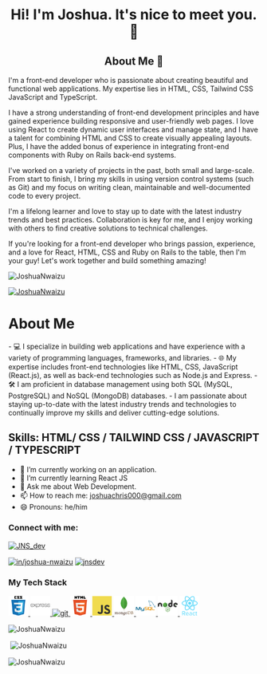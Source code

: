 
<h1 align="center"> Hi! I'm Joshua. It's nice to meet you. 👋</h1>

<h2 align="center">About Me 👨</h2>

<p align="left">I'm a front-end developer who is passionate about creating beautiful and functional web applications. My expertise lies in HTML, CSS, Tailwind CSS JavaScript and TypeScript.

I have a strong understanding of front-end development principles and have gained experience building responsive and user-friendly web pages. I love using React to create dynamic user interfaces and manage state, and I have a talent for combining HTML and CSS to create visually appealing layouts. Plus, I have the added bonus of experience in integrating front-end components with Ruby on Rails back-end systems.

I've worked on a variety of projects in the past, both small and large-scale. From start to finish, I bring my skills in using version control systems (such as Git) and my focus on writing clean, maintainable and well-documented code to every project.

I'm a lifelong learner and love to stay up to date with the latest industry trends and best practices. Collaboration is key for me, and I enjoy working with others to find creative solutions to technical challenges.

If you're looking for a front-end developer who brings passion, experience, and a love for React, HTML, CSS and Ruby on Rails to the table, then I'm your guy! Let's work together and build something amazing!

</p>

<p align="left"> <img src="https://komarev.com/ghpvc/?username=JoshuaNwaizu&label=Profile%20views&color=0e75b6&style=flat" alt="JoshuaNwaizu"/> </p>

<p align="left"> <a href="https://github.com/ryo-ma/github-profile-trophy"><img src="https://github-profile-trophy.vercel.app/?username=JoshuaNwaizu" alt="JoshuaNwaizu" /></a> </p>

<h1>About Me</h1>
- 💻 I specialize in building web applications and have experience with a variety of programming languages, frameworks, and libraries.
- 🌐 My expertise includes front-end technologies like HTML, CSS, JavaScript (React.js), as well as back-end technologies such as Node.js and Express.
- 🛠 I am proficient in database management using both SQL (MySQL, PostgreSQL) and NoSQL (MongoDB) databases.
-  I am passionate about staying up-to-date with the latest industry trends and technologies to continually improve my skills and deliver cutting-edge solutions.

<h2> Skills: HTML/ CSS / TAILWIND CSS / JAVASCRIPT / TYPESCRIPT  </h2>

- 🔭 I’m currently working on an application. 
- 🌱 I’m currently learning React JS 
- 💬 Ask me about Web Development.
- 📫 How to reach me: joshuachris000@gmail.com 
- 😄 Pronouns: he/him 


<h3 align="left">Connect with me:</h3>
<p align="left">
<a href="https://twitter.com/JNS_dev" target="blank"><img align="center" src="https://raw.githubusercontent.com/rahuldkjain/github-profile-readme-generator/master/src/images/icons/Social/twitter.svg" alt="JNS_dev" height="30" width="40" /></a>

<a href="https://www.linkedin.com/in/joshua-nwaizu-506952265/" target="blank"><img align="center" src="https://raw.githubusercontent.com/rahuldkjain/github-profile-readme-generator/master/src/images/icons/Social/linked-in-alt.svg"  alt="in/joshua-nwaizu" height="30" width="40" /></a>
<a href="https://www.instagram.com/jnsdev/" target="blank"><img align="center" src="https://raw.githubusercontent.com/rahuldkjain/github-profile-readme-generator/master/src/images/icons/Social/instagram.svg" alt="jnsdev" height="30" width="40" /></a>
</p>

<h3 align="left">My Tech Stack</h3>
<p align="left"> </a> <a href="https://www.w3schools.com/css/" target="_blank" rel="noreferrer"> <img src="https://raw.githubusercontent.com/devicons/devicon/master/icons/css3/css3-original-wordmark.svg" alt="css3" width="40" height="40"/> </a> <a href="https://expressjs.com" target="_blank" rel="noreferrer"> <img src="https://raw.githubusercontent.com/devicons/devicon/master/icons/express/express-original-wordmark.svg" alt="express" width="40" height="40"/> </a> <a href="https://git-scm.com/" target="_blank" rel="noreferrer"> <img src="https://www.vectorlogo.zone/logos/git-scm/git-scm-icon.svg" alt="git" width="40" height="40"/> </a> <a href="https://www.w3.org/html/" target="_blank" rel="noreferrer"> <img src="https://raw.githubusercontent.com/devicons/devicon/master/icons/html5/html5-original-wordmark.svg" alt="html5" width="40" height="40"/> </a> <a href="https://developer.mozilla.org/en-US/docs/Web/JavaScript" target="_blank" rel="noreferrer"> <img src="https://raw.githubusercontent.com/devicons/devicon/master/icons/javascript/javascript-original.svg" alt="javascript" width="40" height="40"/> </a> <a href="https://www.mongodb.com/" target="_blank" rel="noreferrer"> <img src="https://raw.githubusercontent.com/devicons/devicon/master/icons/mongodb/mongodb-original-wordmark.svg" alt="mongodb" width="40" height="40"/> </a> <a href="https://www.mysql.com/" target="_blank" rel="noreferrer"> <img src="https://raw.githubusercontent.com/devicons/devicon/master/icons/mysql/mysql-original-wordmark.svg" alt="mysql" width="40" height="40"/> </a> <a href="https://nodejs.org" target="_blank" rel="noreferrer"> <img src="https://raw.githubusercontent.com/devicons/devicon/master/icons/nodejs/nodejs-original-wordmark.svg" alt="nodejs" width="40" height="40"/> </a> <a href="https://reactjs.org/" target="_blank" rel="noreferrer"> <img src="https://raw.githubusercontent.com/devicons/devicon/master/icons/react/react-original-wordmark.svg" alt="react" width="40" height="40"/> </a></p>

<p><img align="center" src="https://github-readme-stats.vercel.app/api/top-langs?username=JoshuaNwaizu&show_icons=true&locale=en&layout=compact" alt="JoshuaNwaizu" /></p>


<p>&nbsp;<img align="center" src="https://github-readme-stats.vercel.app/api?username=JoshuaNwaizu&show_icons=true&locale=en" alt="JoshuaNwaizu" /></p>

<p><img align="center" src="https://github-readme-streak-stats.herokuapp.com/?user=JoshuaNwaizu&" alt="JoshuaNwaizu" /></p>

